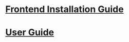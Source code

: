 # [Frontend Installation Guide](https://docs.google.com/document/d/1JfkEIXn5gaAE4dJ6TTwBJb_QddUH_O-WcjK8CAZeQ28/edit?usp=sharing)

# [User Guide](https://docs.google.com/document/d/1c1oman8MH-dYgJerUlVnPzatyc3dInspnO5xeVj95dk/edit?usp=sharing)

